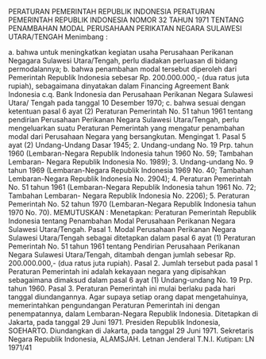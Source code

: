  PERATURAN PEMERINTAH REPUBLIK INDONESIA PERATURAN PEMERINTAH REPUBLIK INDONESIA NOMOR 32 TAHUN 1971 TENTANG PENAMBAHAN MODAL PERUSAHAAN PERIKATAN NEGARA SULAWESI UTARA/TENGAH
Menimbang :

a. bahwa untuk meningkatkan kegiatan usaha Perusahaan Perikanan Negagara Sulawesi Utara/Tengah, perlu diadakan perluasan di bidang permodalannya;
b. bahwa penambahan modal tersebut diperoleh dari Pemerintah Republik Indonesia sebesar Rp. 200.000.000,- (dua ratus juta rupiah), sebagaimana dinyatakan dalam Financing Agreement Bank Indonesia c.q. Bank Indonesia dan Perusahaan Perikanan Negara Sulawesi Utara/ Tengah pada tanggal 10 Desember 1970;
c. bahwa sesuai dengan ketentuan pasal 6 ayat (2) Peraturan Pemerintah No. 51 tahun 1961 tentang pendirian Perusahaan Perikanan Negara Sulawesi Utara/Tengah, perlu mengeluarkan suatu Peraturan Pemerintah yang mengatur penambahan modal dari Perusahaan Negara yang bersangkutan. Mengingat 1. Pasal 5 ayat (2) Undang-Undang Dasar 1945;
2. Undang-undang No. 19 Prp. tahun 1960 (Lembaran-Negara Republik Indonesia tahun 1960 No. 59; Tambahan Lembaran- Negara Republik Indonesia No. 1989);
3. Undang-undang No. 9 tahun 1969 (Lembaran-Negara Republik Indonesia 1969 No. 40; Tambahan Lembaran-Negara Republik Indonesia No. 2904);
4. Peraturan Pemerintah No. 51 tahun 1961 (Lembaran-Negara Republik Indonesia tahun 1961 No. 72; Tambahan Lembaran- Negara Republik Indonesia No. 2206);
5. Peraturan Pemerintah No. 52 tahun 1970 (Lembaran-Negara Republik Indonesia tahun 1970 No. 70).
MEMUTUSKAN :
 Menetapkan: Peraturan Pemerintah Republik Indonesia tentang Penambahan Modal Perusahaan Perikanan Negara Sulawesi Utara/Tengah. Pasal 1. Modal Perusahaan Perikanan Negara Sulawesi Utara/Tengah sebagai ditetapkan dalam pasal 6 ayat (1) Peraturan Pemerintah No. 51 tahun 1961 tentang Pendirian Perusahaan Perikanan Negara Sulawesi Utara/Tengah, ditambah dengan jumlah sebesar Rp.
200.000.000,- (dua ratus juta rupiah). Pasal 2. Jumlah tersebut pada pasal 1 Peraturan Pemerintah ini adalah kekayaan negara yang dipisahkan sebagaimana dimaksud dalam pasal 6 ayat (1) Undang-undang No. 19 Prp. tahun 1960. Pasal 3. Peraturan Pemerintah ini mulai berlaku pada hari tanggal diundangannya. Agar supaya setiap orang dapat mengetahuinya, memerintahkan pengundangan Peraturan Pemerintah ini dengan penempatannya, dalam Lembaran-Negara Republik Indonesia. Ditetapkan di Jakarta, pada tanggal 29 Juni 1971. Presiden Republik Indonesia, SOEHARTO. Diundangkan di Jakarta, pada tanggal 29 Juni 1971. Sekretaris Negara Republik Indonesia, ALAMSJAH. Letnan Jenderal T.N.I. Kutipan: LN 1971/41